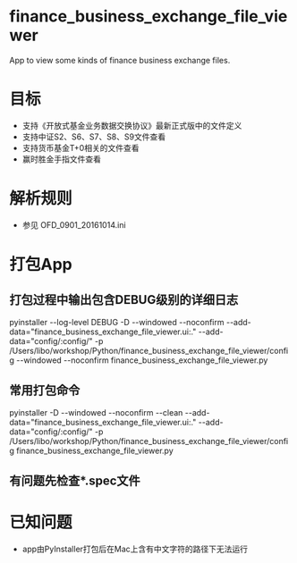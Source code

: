 # finance_business_exchange_file_viewer
App to view some kinds of finance business exchange files.


目标
==============

+ 支持《开放式基金业务数据交换协议》最新正式版中的文件定义
+ 支持中证S2、S6、S7、S8、S9文件查看
+ 支持货币基金T+0相关的文件查看
+ 赢时胜金手指文件查看


解析规则
==============
- 参见 OFD_0901_20161014.ini


打包App
==============
## 打包过程中输出包含DEBUG级别的详细日志
pyinstaller --log-level DEBUG -D --windowed --noconfirm --add-data="finance_business_exchange_file_viewer.ui:." --add-data="config/:config/" -p /Users/libo/workshop/Python/finance_business_exchange_file_viewer/config --windowed --noconfirm finance_business_exchange_file_viewer.py

## 常用打包命令
pyinstaller -D --windowed --noconfirm --clean --add-data="finance_business_exchange_file_viewer.ui:." --add-data="config/:config/" -p /Users/libo/workshop/Python/finance_business_exchange_file_viewer/config finance_business_exchange_file_viewer.py

## 有问题先检查*.spec文件


已知问题
==============
- app由PyInstaller打包后在Mac上含有中文字符的路径下无法运行

